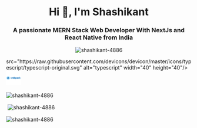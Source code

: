 <h1 align="center">Hi 👋, I'm Shashikant</h1>
<h3 align="center">A passionate MERN Stack Web Developer With NextJs and React Native from India</h3>

<p align="center"> <img src="https://komarev.com/ghpvc/?username=shashikant-4886&label=Profile%20views&color=0e75b6&style=flat" alt="shashikant-4886" /> </p>
src="https://raw.githubusercontent.com/devicons/devicon/master/icons/typescript/typescript-original.svg" alt="typescript" width="40" height="40"/> </a> <a href="https://webpack.js.org" target="_blank" rel="noreferrer"> <img src="https://raw.githubusercontent.com/devicons/devicon/d00d0969292a6569d45b06d3f350f463a0107b0d/icons/webpack/webpack-original-wordmark.svg" alt="webpack" width="40" height="40"/> </a> </p>

<p><img align="center" src="https://github-readme-stats.vercel.app/api/top-langs?username=shashikant-4886&show_icons=true&locale=en&layout=compact" alt="shashikant-4886" /></p>

<p>&nbsp;<img align="center" src="https://github-readme-stats.vercel.app/api?username=shashikant-4886&show_icons=true&locale=en" alt="shashikant-4886" /></p>

<p><img align="center" src="https://github-readme-streak-stats.herokuapp.com/?user=shashikant-4886&" alt="shashikant-4886" /></p>
